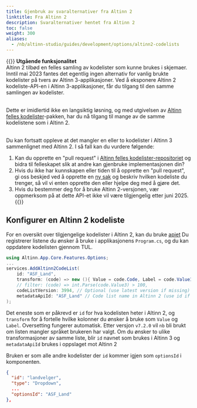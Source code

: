 ```yaml
---
title: Gjenbruk av svaralternativer fra Altinn 2
linktitle: Fra Altinn 2
description: Svaralternativer hentet fra Altinn 2
toc: false
weight: 300
aliases:
  - /nb/altinn-studio/guides/development/options/altinn2-codelists
---
```

{{<notice warning >}}
**Utgående funksjonalitet**  
Altinn 2 tilbød en felles samling av kodelister som kunne brukes i skjemaer. Inntil mai 2023 fantes det egentlig ingen alternativ for vanlig brukte kodelister på tvers av Altinn 3-applikasjoner. Ved å eksponere Altinn 2 kodeliste-API-en i Altinn 3-applikasjoner, får du tilgang til den samme samlingen av kodelister.  
<br/>

Dette er imidlertid ikke en langsiktig løsning, og med utgivelsen av [Altinn felles kodelister](https://github.com/Altinn/codelists-lib-dotnet)-pakken, har du nå tilgang til mange av de samme kodelistene som i Altinn 2.  
<br/>

Du kan fortsatt oppleve at det mangler en eller to kodelister i Altinn 3 sammenlignet med Altinn 2. I så fall kan du vurdere følgende:
1. Kan du opprette en "pull request" i [Altinn felles kodelister-repositoriet](https://github.com/Altinn/codelists-lib-dotnet) og bidra til felleskapet slik at andre kan gjenbruke implementasjonen din?
2. Hvis du ikke har kunnskapen eller tiden til å opprette en "pull request", gi oss beskjed ved å opprette en [ny sak](https://github.com/Altinn/codelists-lib-dotnet/issues/new/choose) og beskriv hvilken kodeliste du trenger, så vil vi enten opprette den eller hjelpe deg med å gjøre det.
3. Hvis du bestemmer deg for å bruke Altinn 2-versjonen, vær oppmerksom på at dette API-et ikke vil være tilgjengelig etter juni 2025.
{{</notice>}}

## Konfigurer en Altinn 2 kodeliste
For en oversikt over tilgjengelige kodelister i Altinn 2, kan du bruke [apiet](https://altinn.github.io/docs/api/rest/metadata/#hente-oversikt-over-kodelister)
Du registrerer listene du ønsker å bruke i applikasjonens `Program.cs`, og du kan oppdatere kodelisten gjennom TUL.

```C#
using Altinn.App.Core.Features.Options;
...
services.AddAltinn2CodeList(
    id: "ASF_Land",
    transform: (code) => new (){ Value = code.Code, Label = code.Value1 }, 
    // filter: (code) => int.Parse(code.Value3) > 100,
    codeListVersion: 3994, // Optional (use latest version if missing)
    metadataApiId: "ASF_Land" // Code list name in Altinn 2 (use id if missing)
);
```
Det eneste som er påkrevd er `id` for hva kodelisten heter i Altinn 2, og `transform` for å fortelle hvilke kolonner du
ønsker å bruke som `Value` og `Label`. Oversetting fungerer automatisk. Etter versjon `v7.2.0` vil `nb` bli brukt om
listen mangler språket brukeren har valgt. Om du ønsker to ulike transformasjoner av samme liste, blir `id` navnet
som brukes i Altinn 3 og `metadataApiId` brukes i oppslaget mot Altinn 2

Bruken er som alle andre kodelister der `id` kommer igjen som `optionsId` i komponenten.

```json
{
  "id": "landvelger",
  "type": "Dropdown",
  ...
  "optionsId": "ASF_Land"
},
```
